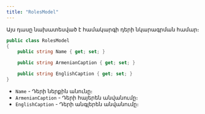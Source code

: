 ```yaml
---
title: "RolesModel" 
---
```


Այս դասը նախատեսված է համակարգի դերի նկարագրման համար։

```c#
public class RolesModel
{
    public string Name { get; set; }

    public string ArmenianCaption { get; set; }

    public string EnglishCaption { get; set; }
}
```

* `Name` - Դերի ներքին անունը։
* `ArmenianCaption` - Դերի հայերեն անվանումը։
* `EnglishCaption` - Դերի անգլերեն անվանումը։